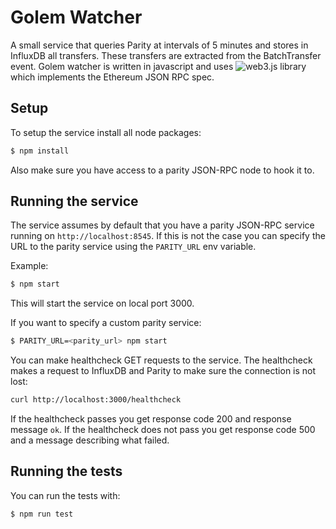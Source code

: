 # Golem Watcher

A small service that queries Parity at intervals of 5 minutes and stores in InfluxDB all transfers. These transfers are extracted from the BatchTransfer event. Golem watcher is written in javascript and uses ![web3.js](https://github.com/ethereum/web3.js/) library which implements the Ethereum JSON RPC spec.

## Setup

To setup the service install all node packages:

```bash
$ npm install
```

Also make sure you have access to a parity JSON-RPC node to hook it to.

## Running the service

The service assumes by default that you have a parity JSON-RPC service running on `http://localhost:8545`. If this is not the case you can specify the URL to the parity service using the `PARITY_URL` env variable.

Example:

```bash
$ npm start
```

This will start the service on local port 3000.

If you want to specify a custom parity service:

```bash
$ PARITY_URL=<parity_url> npm start
```

You can make healthcheck GET requests to the service. The healthcheck makes a request to InfluxDB and Parity to make sure the connection is not lost:

```bash
curl http://localhost:3000/healthcheck
```

If the healthcheck passes you get response code 200 and response message `ok`.
If the healthcheck does not pass you get response code 500 and a message describing what failed.

## Running the tests

You can run the tests with:

```bash
$ npm run test
```
